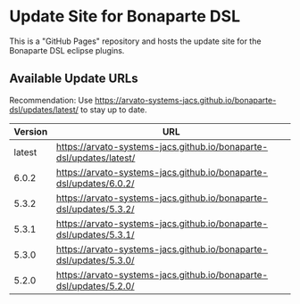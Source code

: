 Update Site for Bonaparte DSL
=============

This is a "GitHub Pages" repository and hosts the update site for the Bonaparte DSL eclipse plugins.

## Available Update URLs

Recommendation: Use https://arvato-systems-jacs.github.io/bonaparte-dsl/updates/latest/ to stay up to date.

| Version | URL |
|---|---|
| latest | https://arvato-systems-jacs.github.io/bonaparte-dsl/updates/latest/ |
| 6.0.2 | https://arvato-systems-jacs.github.io/bonaparte-dsl/updates/6.0.2/ |
| 5.3.2 | https://arvato-systems-jacs.github.io/bonaparte-dsl/updates/5.3.2/ |
| 5.3.1 | https://arvato-systems-jacs.github.io/bonaparte-dsl/updates/5.3.1/ |
| 5.3.0 | https://arvato-systems-jacs.github.io/bonaparte-dsl/updates/5.3.0/ |
| 5.2.0 | https://arvato-systems-jacs.github.io/bonaparte-dsl/updates/5.2.0/ |
